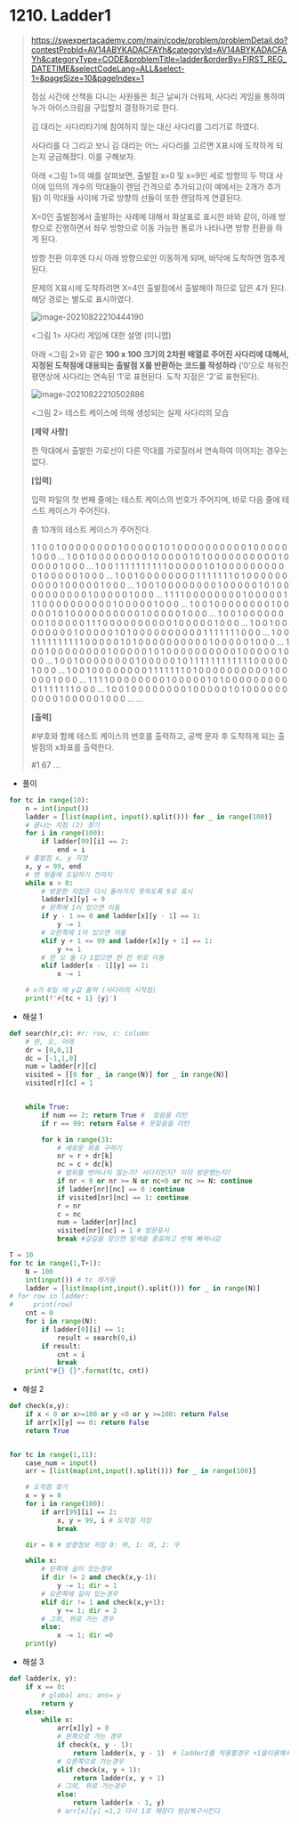 # 1210. Ladder1

> https://swexpertacademy.com/main/code/problem/problemDetail.do?contestProbId=AV14ABYKADACFAYh&categoryId=AV14ABYKADACFAYh&categoryType=CODE&problemTitle=ladder&orderBy=FIRST_REG_DATETIME&selectCodeLang=ALL&select-1=&pageSize=10&pageIndex=1
>
> 점심 시간에 산책을 다니는 사원들은 최근 날씨가 더워져, 사다리 게임을 통하여 누가 아이스크림을 구입할지 결정하기로 한다.
>
> 김 대리는 사다리타기에 참여하지 않는 대신 사다리를 그리기로 하였다.
>
> 사다리를 다 그리고 보니 김 대리는 어느 사다리를 고르면 X표시에 도착하게 되는지 궁금해졌다. 이를 구해보자.
>
> 아래 <그림 1>의 예를 살펴보면, 출발점 x=0 및 x=9인 세로 방향의 두 막대 사이에 임의의 개수의 막대들이 랜덤 간격으로 추가되고(이 예에서는 2개가 추가됨) 이 막대들 사이에 가로 방향의 선들이 또한 랜덤하게 연결된다.
>
> X=0인 출발점에서 출발하는 사례에 대해서 화살표로 표시한 바와 같이, 아래 방향으로 진행하면서 좌우 방향으로 이동 가능한 통로가 나타나면 방향 전환을 하게 된다.
>
> 방향 전환 이후엔 다시 아래 방향으로만 이동하게 되며, 바닥에 도착하면 멈추게 된다.
>
> 문제의 X표시에 도착하려면 X=4인 출발점에서 출발해야 하므로 답은 4가 된다. 해당 경로는 별도로 표시하였다.
>
> ![image-20210822210444190](01210-Ladder1.assets/image-20210822210444190.png)
>
> <그림 1> 사다리 게임에 대한 설명 (미니맵)
>
>
> 아래 <그림 2>와 같은 **100 x 100 크기의 2차원 배열로 주어진 사다리에 대해서, 지정된 도착점에 대응되는 출발점 X를 반환하는 코드를 작성하라** (‘0’으로 채워진 평면상에 사다리는 연속된 ‘1’로 표현된다. 도착 지점은 '2'로 표현된다).
>
> ![image-20210822210502886](01210-Ladder1.assets/image-20210822210502886.png)
>
> <그림 2> 테스트 케이스에 의해 생성되는 실제 사다리의 모습
>
> 
> **[제약 사항]**
>
> 한 막대에서 출발한 가로선이 다른 막대를 가로질러서 연속하여 이어지는 경우는 없다.
>
> **[입력]**
>
> 입력 파일의 첫 번째 줄에는 테스트 케이스의 번호가 주어지며, 바로 다음 줄에 테스트 케이스가 주어진다.
>
> 총 10개의 테스트 케이스가 주어진다.
>
> 1
> 1 0 0 1 0 0 0 0 0 0 0 0 1 0 0 0 0 0 1 0 1 0 0 0 0 0 0 0 0 0 0 1 0 0 0 0 0 1 0 0 0 ...
> 1 0 0 1 0 0 0 0 0 0 0 0 1 0 0 0 0 0 1 0 1 0 0 0 0 0 0 0 0 0 0 1 0 0 0 0 0 1 0 0 0 ...
> 1 0 0 1 1 1 1 1 1 1 1 1 1 0 0 0 0 0 1 0 1 0 0 0 0 0 0 0 0 0 0 1 0 0 0 0 0 1 0 0 0 ...
> 1 0 0 1 0 0 0 0 0 0 0 0 1 1 1 1 1 1 1 0 1 0 0 0 0 0 0 0 0 0 0 1 0 0 0 0 0 1 0 0 0 ...
> 1 0 0 1 0 0 0 0 0 0 0 0 1 0 0 0 0 0 1 0 1 0 0 0 0 0 0 0 0 0 0 1 0 0 0 0 0 1 0 0 0 ...
> 1 1 1 1 0 0 0 0 0 0 0 0 1 0 0 0 0 0 1 1 1 0 0 0 0 0 0 0 0 0 0 1 0 0 0 0 0 1 0 0 0 ...
> 1 0 0 1 0 0 0 0 0 0 0 0 1 0 0 0 0 0 1 0 1 0 0 0 0 0 0 0 0 0 0 1 0 0 0 0 0 1 0 0 0 ...
> 1 0 0 1 0 0 0 0 0 0 0 0 1 0 0 0 0 0 1 1 1 0 0 0 0 0 0 0 0 0 0 1 0 0 0 0 0 1 0 0 0 ...
> 1 0 0 1 0 0 0 0 0 0 0 0 1 0 0 0 0 0 1 0 1 0 0 0 0 0 0 0 0 0 0 1 1 1 1 1 1 1 0 0 0 ...
> 1 0 0 1 1 1 1 1 1 1 1 1 1 0 0 0 0 0 1 0 1 0 0 0 0 0 0 0 0 0 0 1 0 0 0 0 0 1 0 0 0 ...
> 1 0 0 1 0 0 0 0 0 0 0 0 1 0 0 0 0 0 1 0 1 0 0 0 0 0 0 0 0 0 0 1 0 0 0 0 0 1 0 0 0 ...
> 1 0 0 1 0 0 0 0 0 0 0 0 1 0 0 0 0 0 1 0 1 1 1 1 1 1 1 1 1 1 1 1 0 0 0 0 0 1 0 0 0 ...
> 1 0 0 1 0 0 0 0 0 0 0 0 1 1 1 1 1 1 1 0 1 0 0 0 0 0 0 0 0 0 0 1 0 0 0 0 0 1 0 0 0 ...
> 1 1 1 1 0 0 0 0 0 0 0 0 1 0 0 0 0 0 1 0 1 0 0 0 0 0 0 0 0 0 0 1 1 1 1 1 1 1 0 0 0 ...
> 1 0 0 1 0 0 0 0 0 0 0 0 1 0 0 0 0 0 1 0 1 0 0 0 0 0 0 0 0 0 0 1 0 0 0 0 0 1 0 0 0 ...
> ...
>
> **[출력]**
>
> \#부호와 함께 테스트 케이스의 번호를 출력하고, 공백 문자 후 도착하게 되는 출발점의 x좌표를 출력한다.
>
> \#1 67
> ...

- 풀이

```python
for tc in range(10):
    n = int(input())
    ladder = [list(map(int, input().split())) for _ in range(100)]
    # 끝나는 지점 (2) 찾기
    for i in range(100):
        if ladder[99][i] == 2:
            end = i
    # 출발점 x, y 지정
    x, y = 99, end
    # 맨 윗줄에 도달하기 전까지
    while x > 0:
        # 방문한 지점은 다시 돌아가지 못하도록 9로 표시
        ladder[x][y] = 9
        # 왼쪽에 1이 있으면 이동
        if y - 1 >= 0 and ladder[x][y - 1] == 1:
            y -= 1
        # 오른쪽에 1이 있으면 이동
        elif y + 1 <= 99 and ladder[x][y + 1] == 1:
            y += 1
        # 왼 오 둘 다 1없으면 한 칸 위로 이동
        elif ladder[x - 1][y] == 1:
            x -= 1

    # x가 0일 때 y값 출력 (사다리의 시작점)
    print(f'#{tc + 1} {y}')
```

- 해설 1

```python
def search(r,c): #r: row, c: column
    # 왼, 오, 아래
    dr = [0,0,1]
    dc = [-1,1,0]
    num = ladder[r][c]
    visited = [[0 for _ in range(N)] for _ in range(N)]
    visited[r][c] = 1


    while True:
        if num == 2: return True #  찾음을 리턴
        if r == 99: return False # 못찾음을 리턴

        for k in range(3):
            # 새로운 좌표 구하기
            nr = r + dr[k]
            nc = c + dc[k]
            # 범위를 벗어나지 않는가? 사다리인지? 이미 방문했는지?
            if nr < 0 or nr >= N or nc<0 or nc >= N: continue
            if ladder[nr][nc] == 0 :continue
            if visited[nr][nc] == 1: continue
            r = nr
            c = nc
            num = ladder[nr][nc]
            visited[nr][nc] = 1 # 방문표시
            break #갈길을 찾으면 탐색을 종료하고 반복 빠져나감

T = 10
for tc in range(1,T+1):
    N = 100
    int(input()) # tc 제거용
    ladder = [list(map(int,input().split())) for _ in range(N)]
# for row in ladder:
#     print(row)
    cnt = 0
    for i in range(N):
        if ladder[0][i] == 1:
            result = search(0,i)
        if result:
            cnt = i
            break
    print("#{} {}".format(tc, cnt))
```

- 해설 2

```python
def check(x,y):
    if x < 0 or x>=100 or y <0 or y >=100: return False
    if arr[x][y] == 0: return False
    return True


for tc in range(1,11):
    case_num = input()
    arr = [list(map(int,input().split())) for _ in range(100)]

    # 도착점 찾기
    x = y = 0
    for i in range(100):
        if arr[99][i] == 2:
            x, y = 99, i # 도착첨 저장
            break

    dir = 0 # 방향정보 저장 0: 위, 1: 좌, 2: 우

    while x:
        # 왼쪽에 길이 있는경우
        if dir != 2 and check(x,y-1):
            y -= 1; dir = 1
        # 오른쪽에 길이 있는경우
        elif dir != 1 and check(x,y+1):
            y += 1; dir = 2
        # 그외, 위로 가는 경우
        else:
            x -= 1; dir =0
    print(y)
```

- 해설 3

```python
def ladder(x, y):
    if x == 0:
        # global ans; ans= y
        return y
    else:
        while x:
            arr[x][y] = 0
            # 왼쪽으로 가는 경우
            if check(x, y - 1):
                return ladder(x, y - 1)  # ladder2를 적용할경우 +1을이용해서 count
            # 오른쪽으로 가는경우
            elif check(x, y + 1):
                return ladder(x, y + 1)
            # 그외, 위로 가는경우
            else:
                return ladder(x - 1, y)
            # arr[x][y] =1,2 다시 1로 채운다 원상복구시킨다
```

